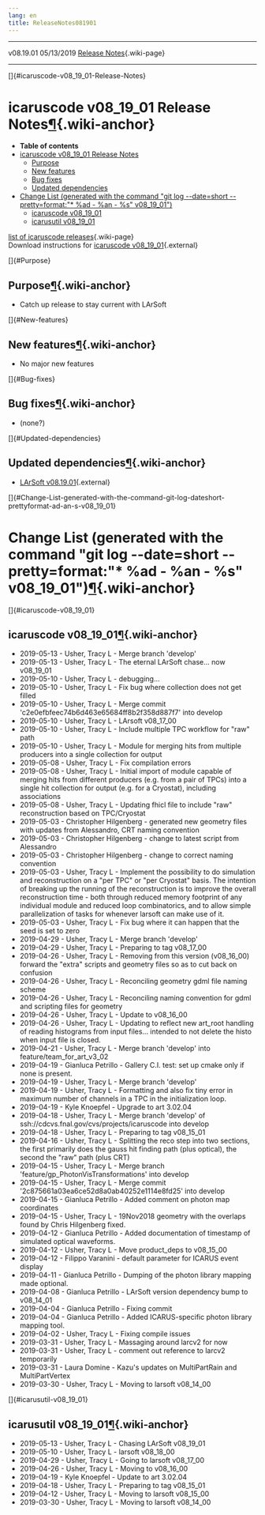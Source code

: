 ```yaml
---
lang: en
title: ReleaseNotes081901
---
```


  ----------- ------------ -- -- ------------------------------------------------------
  v08.19.01   05/13/2019         [Release Notes](ReleaseNotes081901.html){.wiki-page}
  ----------- ------------ -- -- ------------------------------------------------------

[]{#icaruscode-v08_19_01-Release-Notes}

icaruscode v08\_19\_01 Release Notes[¶](#icaruscode-v08_19_01-Release-Notes){.wiki-anchor}
==========================================================================================

-   **Table of contents**
-   [icaruscode v08\_19\_01 Release
    Notes](#icaruscode-v08_19_01-Release-Notes)
    -   [Purpose](#Purpose)
    -   [New features](#New-features)
    -   [Bug fixes](#Bug-fixes)
    -   [Updated dependencies](#Updated-dependencies)
-   [Change List (generated with the command \"git log \--date=short
    \--pretty=format:\"\* %ad - %an - %s\"
    v08\_19\_01\")](#Change-List-generated-with-the-command-git-log-dateshort-prettyformat-ad-an-s-v08_19_01)
    -   [icaruscode v08\_19\_01](#icaruscode-v08_19_01)
    -   [icarusutil v08\_19\_01](#icarusutil-v08_19_01)

[list of icaruscode
releases](List_of_ICARUS_code_releases.html){.wiki-page}\
Download instructions for [icaruscode
v08\_19\_01](http://scisoft.fnal.gov/scisoft/bundles/sbnd/v08_19_01/icaruscode-v08_19_01.html){.external}

[]{#Purpose}

Purpose[¶](#Purpose){.wiki-anchor}
----------------------------------

-   Catch up release to stay current with LArSoft

[]{#New-features}

New features[¶](#New-features){.wiki-anchor}
--------------------------------------------

-   No major new features

[]{#Bug-fixes}

Bug fixes[¶](#Bug-fixes){.wiki-anchor}
--------------------------------------

-   (none?)

[]{#Updated-dependencies}

Updated dependencies[¶](#Updated-dependencies){.wiki-anchor}
------------------------------------------------------------

-   [LArSoft
    v08.19.01](https://cdcvs.fnal.gov/redmine/projects/larsoft/wiki/ReleaseNotes081901){.external}

[]{#Change-List-generated-with-the-command-git-log-dateshort-prettyformat-ad-an-s-v08_19_01}

Change List (generated with the command \"git log \--date=short \--pretty=format:\"\* %ad - %an - %s\" v08\_19\_01\")[¶](#Change-List-generated-with-the-command-git-log-dateshort-prettyformat-ad-an-s-v08_19_01){.wiki-anchor}
================================================================================================================================================================================================================================

[]{#icaruscode-v08_19_01}

icaruscode v08\_19\_01[¶](#icaruscode-v08_19_01){.wiki-anchor}
--------------------------------------------------------------

-   2019-05-13 - Usher, Tracy L - Merge branch \'develop\'
-   2019-05-13 - Usher, Tracy L - The eternal LArSoft chase\... now
    v08\_19\_01
-   2019-05-10 - Usher, Tracy L - debugging\...
-   2019-05-10 - Usher, Tracy L - Fix bug where collection does not get
    filled
-   2019-05-10 - Usher, Tracy L - Merge commit
    \'c2e0efbfeec74b6d463e65684ff8b2f358d887f7\' into develop
-   2019-05-10 - Usher, Tracy L - LArsoft v08\_17\_00
-   2019-05-10 - Usher, Tracy L - Include multiple TPC workflow for
    \"raw\" path
-   2019-05-10 - Usher, Tracy L - Module for merging hits from multiple
    producers into a single collection for output
-   2019-05-08 - Usher, Tracy L - Fix compilation errors
-   2019-05-08 - Usher, Tracy L - Initial import of module capable of
    merging hits from different producers (e.g. from a pair of TPCs)
    into a single hit collection for output (e.g. for a Cryostat),
    including associations
-   2019-05-08 - Usher, Tracy L - Updating fhicl file to include \"raw\"
    reconstruction based on TPC/Cryostat
-   2019-05-03 - Christopher Hilgenberg - generated new geometry files
    with updates from Alessandro, CRT naming convention
-   2019-05-03 - Christopher Hilgenberg - change to latest script from
    Alessandro
-   2019-05-03 - Christopher Hilgenberg - change to correct naming
    convention
-   2019-05-03 - Usher, Tracy L - Implement the possibility to do
    simulation and reconstruction on a \"per TPC\" or \"per Cryostat\"
    basis. The intention of breaking up the running of the
    reconstruction is to improve the overall reconstruction time - both
    through reduced memory footprint of any individual module and
    reduced loop combinatorics, and to allow simple parallelization of
    tasks for whenever larsoft can make use of it.
-   2019-05-03 - Usher, Tracy L - Fix bug where it can happen that the
    seed is set to zero
-   2019-04-29 - Usher, Tracy L - Merge branch \'develop\'
-   2019-04-29 - Usher, Tracy L - Preparing to tag v08\_17\_00
-   2019-04-26 - Usher, Tracy L - Removing from this version
    (v08\_16\_00) forward the \"extra\" scripts and geometry files so as
    to cut back on confusion
-   2019-04-26 - Usher, Tracy L - Reconciling geometry gdml file naming
    scheme
-   2019-04-26 - Usher, Tracy L - Reconciling naming convention for gdml
    and scripting files for geometry
-   2019-04-26 - Usher, Tracy L - Update to v08\_16\_00
-   2019-04-26 - Usher, Tracy L - Updating to reflect new art\_root
    handling of reading histograms from input files\... intended to not
    delete the histo when input file is closed.
-   2019-04-21 - Usher, Tracy L - Merge branch \'develop\' into
    feature/team\_for\_art\_v3\_02
-   2019-04-19 - Gianluca Petrillo - Gallery C.I. test: set up cmake
    only if none is present.
-   2019-04-19 - Usher, Tracy L - Merge branch \'develop\'
-   2019-04-19 - Usher, Tracy L - Formatting and also fix tiny error in
    maximum number of channels in a TPC in the initialization loop.
-   2019-04-19 - Kyle Knoepfel - Upgrade to art 3.02.04
-   2019-04-18 - Usher, Tracy L - Merge branch \'develop\' of
    ssh://cdcvs.fnal.gov/cvs/projects/icaruscode into develop
-   2019-04-18 - Usher, Tracy L - Preparing to tag v08\_15\_01
-   2019-04-16 - Usher, Tracy L - Splitting the reco step into two
    sections, the first primarily does the gauss hit finding path (plus
    optical), the second the \"raw\" path (plus CRT)
-   2019-04-15 - Usher, Tracy L - Merge branch
    \'feature/gp\_PhotonVisTransformations\' into develop
-   2019-04-15 - Usher, Tracy L - Merge commit
    \'2c875661a03ea6ce52d8a0ab40252e1114e8fd25\' into develop
-   2019-04-15 - Gianluca Petrillo - Added comment on photon map
    coordinates
-   2019-04-15 - Usher, Tracy L - 19Nov2018 geometry with the overlaps
    found by Chris Hilgenberg fixed.
-   2019-04-12 - Gianluca Petrillo - Added documentation of timestamp of
    simulated optical waveforms.
-   2019-04-12 - Usher, Tracy L - Move product\_deps to v08\_15\_00
-   2019-04-12 - Filippo Varanini - default parameter for ICARUS event
    display
-   2019-04-11 - Gianluca Petrillo - Dumping of the photon library
    mapping made optional.
-   2019-04-08 - Gianluca Petrillo - LArSoft version dependency bump to
    v08\_14\_01
-   2019-04-04 - Gianluca Petrillo - Fixing commit
-   2019-04-04 - Gianluca Petrillo - Added ICARUS-specific photon
    library mapping tool.
-   2019-04-02 - Usher, Tracy L - Fixing compile issues
-   2019-03-31 - Usher, Tracy L - Massaging around larcv2 for now
-   2019-03-31 - Usher, Tracy L - comment out reference to larcv2
    temporarily
-   2019-03-31 - Laura Domine - Kazu\'s updates on MultiPartRain and
    MultiPartVertex
-   2019-03-30 - Usher, Tracy L - Moving to larsoft v08\_14\_00

[]{#icarusutil-v08_19_01}

icarusutil v08\_19\_01[¶](#icarusutil-v08_19_01){.wiki-anchor}
--------------------------------------------------------------

-   2019-05-13 - Usher, Tracy L - Chasing LArSoft v08\_19\_01
-   2019-05-10 - Usher, Tracy L - larsoft v08\_18\_00
-   2019-04-29 - Usher, Tracy L - Going to larsoft v08\_17\_00
-   2019-04-26 - Usher, Tracy L - Moving to v08\_16\_00
-   2019-04-19 - Kyle Knoepfel - Update to art 3.02.04
-   2019-04-18 - Usher, Tracy L - Preparing to tag v08\_15\_01
-   2019-04-12 - Usher, Tracy L - Moving to larsoft v08\_15\_00
-   2019-03-30 - Usher, Tracy L - Moving to larsoft v08\_14\_00
